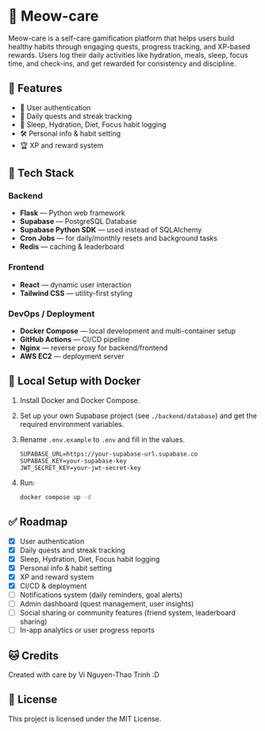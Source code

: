 # 🐾 Meow-care

Meow-care is a self-care gamification platform that helps users build healthy habits through engaging quests, progress tracking, and XP-based rewards. Users log their daily activities like hydration, meals, sleep, focus time, and check-ins, and get rewarded for consistency and discipline.

## 🚀 Features

* 👤 User authentication
* 🎯 Daily quests and streak tracking
* 🧘 Sleep, Hydration, Diet, Focus habit logging
* 🛠️ Personal info & habit setting
* 🏆 XP and reward system

## 💪 Tech Stack

### Backend

* **Flask** — Python web framework
* **Supabase** — PostgreSQL Database
* **Supabase Python SDK** — used instead of SQLAlchemy
* **Cron Jobs** — for daily/monthly resets and background tasks
* **Redis** — caching & leaderboard

### Frontend

* **React** — dynamic user interaction
* **Tailwind CSS** — utility-first styling

### DevOps / Deployment

* **Docker Compose** — local development and multi-container setup
* **GitHub Actions** — CI/CD pipeline
* **Nginx** — reverse proxy for backend/frontend
* **AWS EC2** — deployment server

## 🐳 Local Setup with Docker

1. Install Docker and Docker Compose.
2. Set up your own Supabase project (see `./backend/database`) and get the required environment variables.
3. Rename `.env.example` to `.env` and fill in the values.

    ```text
    SUPABASE_URL=https://your-supabase-url.supabase.co
    SUPABASE_KEY=your-supabase-key
    JWT_SECRET_KEY=your-jwt-secret-key
    ```

4. Run:

    ```bash
    docker compose up -d
    ```

## ✅ Roadmap

* [x] User authentication
* [x] Daily quests and streak tracking
* [x] Sleep, Hydration, Diet, Focus habit logging
* [x] Personal info & habit setting
* [x] XP and reward system
* [x] CI/CD & deployment
* [ ] Notifications system (daily reminders, goal alerts)
* [ ] Admin dashboard (quest management, user insights)
* [ ] Social sharing or community features (friend system, leaderboard sharing)
* [ ] In-app analytics or user progress reports

## 🐱 Credits

Created with care by Vi Nguyen-Thao Trinh \:D

## 📄 License

This project is licensed under the MIT License.
